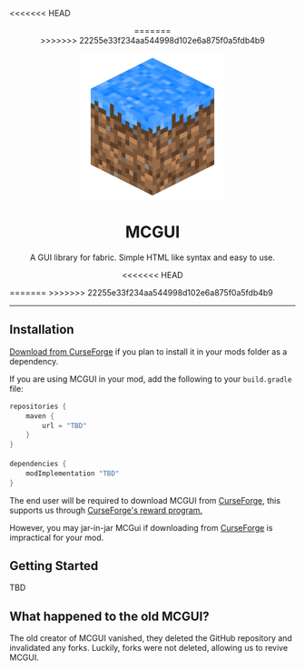<<<<<<< HEAD
<div align="center">
=======
<center>
>>>>>>> 22255e33f234aa544998d102e6a875f0a5fdb4b9

![](./icon.png)

# MCGUI

A GUI library for fabric. Simple HTML like syntax and easy to use.

<<<<<<< HEAD
</div>
=======
</center>
>>>>>>> 22255e33f234aa544998d102e6a875f0a5fdb4b9

<hr>

## Installation

[Download from CurseForge]() if you plan to install it in your mods folder as a dependency.

If you are using MCGUI in your mod, add the following to your `build.gradle` file:

```groovy
repositories {
    maven {
        url = "TBD"
    }
}

dependencies {
    modImplementation "TBD"
}
```

The end user will be required to download MCGUI from [CurseForge](), this supports us through [CurseForge's reward program.]()

However, you may jar-in-jar MCGui if downloading from [CurseForge]() is impractical for your mod.

## Getting Started

TBD

## What happened to the old MCGUI?

The old creator of MCGUI vanished, they deleted the GitHub repository and invalidated any forks. Luckily, forks were not deleted, allowing us to revive MCGUI.